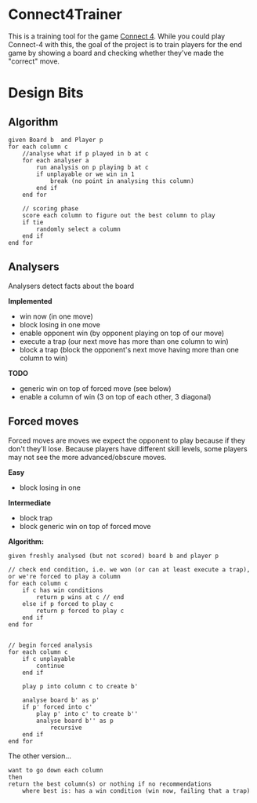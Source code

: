 # Connect4Trainer
This is a training tool for the game [Connect 4](https://en.wikipedia.org/wiki/Connect_Four). While you could play Connect-4 with this, the goal of the project is to train players for the end game by showing a board and checking whether they've made the "correct" move.

# Design Bits

## Algorithm
	given Board b  and Player p
	for each column c
		//analyse what if p played in b at c
		for each analyser a
			run analysis on p playing b at c
			if unplayable or we win in 1
				break (no point in analysing this column)
			end if
		end for
		
		// scoring phase
		score each column to figure out the best column to play
		if tie
			randomly select a column
		end if
	end for

## Analysers 
Analysers detect facts about the board

**Implemented**
- win now (in one move)
- block losing in one move
- enable opponent win (by opponent playing on top of our move)
- execute a trap (our next move has more than one column to win)
- block a trap (block the opponent's next move having more than one column to win)

**TODO**
- generic win on top of forced move (see below)
- enable a column of win (3 on top of each other, 3 diagonal)

## Forced moves
Forced moves are moves we expect the opponent to play because if they don't they'll lose. Because players have different skill levels, some players may not see the more advanced/obscure moves.

**Easy**
- block losing in one

**Intermediate**
- block trap
- block generic win on top of forced move

**Algorithm:**

	given freshly analysed (but not scored) board b and player p
	
	// check end condition, i.e. we won (or can at least execute a trap), or we're forced to play a column
	for each column c
		if c has win conditions
			return p wins at c // end
		else if p forced to play c
			return p forced to play c 
		end if
	end for
	
	
	// begin forced analysis
	for each column c
		if c unplayable
			continue
		end if
		
		play p into column c to create b'
		
		analyse board b' as p'
		if p' forced into c'
			play p' into c' to create b''
			analyse board b'' as p
				recursive 
		end if
	end for
	
	
The other version...

	want to go down each column
	then
	return the best column(s) or nothing if no recommendations
		where best is: has a win condition (win now, failing that a trap)
		
	